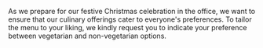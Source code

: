 As we prepare for our festive Christmas celebration in the office, we want to ensure that our culinary offerings cater to everyone's preferences. To tailor the menu to your liking, we kindly request you to indicate your preference between vegetarian and non-vegetarian options.
